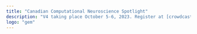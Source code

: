 ```yaml
---
title: "Canadian Computational Neuroscience Spotlight"
description: "V4 taking place October 5-6, 2023. Register at [crowdcast.io/e/ccnsv3/register](https://www.crowdcast.io/c/ccnsv4)https://www.crowdcast.io/c/ccnsv4"
logo: "gem"
---
```

